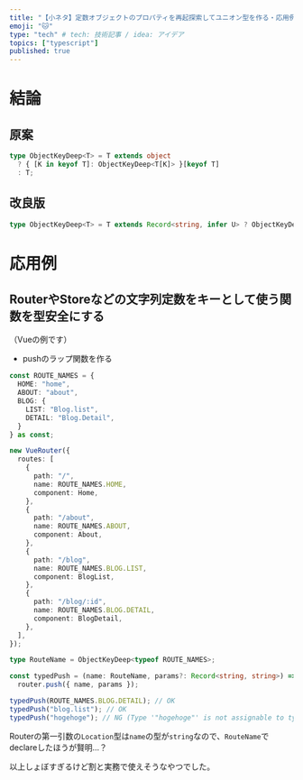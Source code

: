 ```yaml
---
title: "【小ネタ】定数オブジェクトのプロパティを再起探索してユニオン型を作る・応用例紹介"
emoji: "🐱"
type: "tech" # tech: 技術記事 / idea: アイデア
topics: ["typescript"]
published: true
---
```


# 結論
  
## 原案

```ts
type ObjectKeyDeep<T> = T extends object
  ? { [K in keyof T]: ObjectKeyDeep<T[K]> }[keyof T]
  : T;
```

## 改良版

```ts
type ObjectKeyDeep<T> = T extends Record<string, infer U> ? ObjectKeyDeep<U> : T;
```

# 応用例

## RouterやStoreなどの文字列定数をキーとして使う関数を型安全にする

（Vueの例です）

- pushのラップ関数を作る

```ts:router.ts
const ROUTE_NAMES = {
  HOME: "home",
  ABOUT: "about",
  BLOG: {
    LIST: "Blog.list",
    DETAIL: "Blog.Detail",
  }
} as const;

new VueRouter({
  routes: [
    {
      path: "/",
      name: ROUTE_NAMES.HOME,
      component: Home,
    },
    {
      path: "/about",
      name: ROUTE_NAMES.ABOUT,
      component: About,
    },
    {
      path: "/blog",
      name: ROUTE_NAMES.BLOG.LIST,
      component: BlogList,
    },
    {
      path: "/blog/:id",
      name: ROUTE_NAMES.BLOG.DETAIL,
      component: BlogDetail,
    },
  ],
});

type RouteName = ObjectKeyDeep<typeof ROUTE_NAMES>;

const typedPush = (name: RouteName, params?: Record<string, string>) =>
  router.push({ name, params });

typedPush(ROUTE_NAMES.BLOG.DETAIL); // OK
typedPush("blog.list"); // OK
typedPush("hogehoge"); // NG (Type '"hogehoge"' is not assignable to type 'RouteName'.)
```

Routerの第一引数の`Location`型は`name`の型が`string`なので、`RouteName`でdeclareしたほうが賢明...？

以上しょぼすぎるけど割と実務で使えそうなやつでした。
